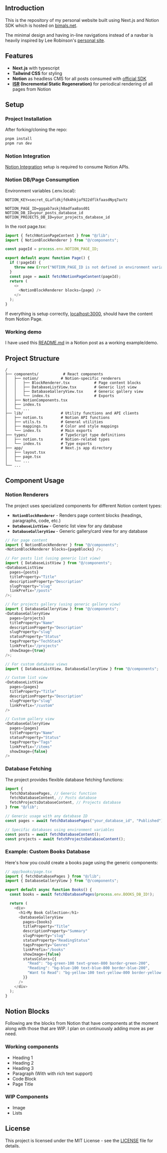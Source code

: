 ## Introduction

This is the repository of my personal website built using Next.js and Notion SDK which is hosted on [bimals.net](https://bimals.net).

The minimal design and having in-line navigations instead of a navbar is heavily inspired by Lee Robinson's [personal site](https://leerob.com).

## Features

- **Next.js** with typescript
- **Tailwind CSS** for styling
- **Notion** as headless CMS for all posts consumed with [official SDK](https://github.com/makenotion/notion-sdk-js)
- **[ISR](https://nextjs.org/docs/pages/building-your-application/data-fetching/incremental-static-regeneration) (Incremental Static Regeneration)** for periodical rendering of all pages from Notion

## Setup

### Project Installation

After forking/cloning the repo:

```bash
pnpm install
pnpm run dev
```

### Notion Integration

[Notion Integration](https://developers.notion.com/docs/create-a-notion-integration) setup is required to consume Notion APIs.

### Notion DB/Page Consumption

Environment variables (.env.local):

```
NOTION_KEY=secret_GLafldkjfdk4hkjaf922dflkfaasdNyq7axYz

NOTION_PAGE_ID=gggab7askjh8adfaa8asd01
NOTION_DB_ID=your_posts_database_id
NOTION_PROJECTS_DB_ID=your_projects_database_id
```

In the root page.tsx:

```javascript
import { fetchNotionPageContent } from "@/lib";
import { NotionBlockRenderer } from "@/components";

const pageId = process.env.NOTION_PAGE_ID;

export default async function Page() {
  if (!pageId) {
    throw new Error("NOTION_PAGE_ID is not defined in environment variables.");
  }
  const page = await fetchNotionPageContent(pageId);
  return (
    <>
      <NotionBlockRenderer blocks={page} />
    </>
  );
}
```

If everything is setup correctly, [localhost:3000](http://localhost:3000), should have the content from Notion Page.

### Working demo

I have used this [README.md](https://bimals.net/posts/nextjs-notion-integration) in a Notion post as a working example/demo.

## Project Structure

```
/
├── components/           # React components
│   ├── notion/          # Notion-specific renderers
│   │   ├── BlockRenderer.tsx           # Page content blocks
│   │   ├── DatabaseListView.tsx        # Generic list view
│   │   ├── DatabaseGalleryView.tsx     # Generic gallery view
│   │   └── index.ts                    # Exports
│   ├── NotionComponents.tsx
│   ├── index.ts
│   └── ...
├── lib/                 # Utility functions and API clients
│   ├── notion.ts        # Notion API functions
│   ├── utils.ts         # General utilities
│   ├── mappings.ts      # Color and style mappings
│   └── index.ts         # Main exports
├── types/               # TypeScript type definitions
│   ├── notion.ts        # Notion-related types
│   └── index.ts         # Type exports
├── app/                 # Next.js app directory
│   ├── layout.tsx
│   ├── page.tsx
│   └── ...
└── ...
```

## Component Usage

### Notion Renderers

The project uses specialized components for different Notion content types:

- **`NotionBlockRenderer`** - Renders page content blocks (headings, paragraphs, code, etc.)
- **`DatabaseListView`** - Generic list view for any database
- **`DatabaseGalleryView`** - Generic gallery/card view for any database

```javascript
// For page content
import { NotionBlockRenderer } from "@/components";
<NotionBlockRenderer blocks={pageBlocks} />;

// For posts list (using generic list view)
import { DatabaseListView } from "@/components";
<DatabaseListView
  pages={posts}
  titleProperty="Title"
  descriptionProperty="Description"
  slugProperty="slug"
  linkPrefix="/posts"
/>;

// For projects gallery (using generic gallery view)
import { DatabaseGalleryView } from "@/components";
<DatabaseGalleryView
  pages={projects}
  titleProperty="Name"
  descriptionProperty="Description"
  slugProperty="slug"
  statusProperty="Status"
  tagsProperty="TechStack"
  linkPrefix="/projects"
  showImage={true}
/>;

// For custom database views
import { DatabaseListView, DatabaseGalleryView } from "@/components";

// Custom list view
<DatabaseListView
  pages={pages}
  titleProperty="Title"
  descriptionProperty="Description"
  slugProperty="slug"
  linkPrefix="/custom"
/>

// Custom gallery view
<DatabaseGalleryView
  pages={pages}
  titleProperty="Name"
  statusProperty="Status"
  tagsProperty="Tags"
  linkPrefix="/items"
  showImage={false}
/>
```

### Database Fetching

The project provides flexible database fetching functions:

```javascript
import {
  fetchDatabasePages, // Generic function
  fetchDatabaseContent, // Posts database
  fetchProjectsDatabaseContent, // Projects database
} from "@/lib";

// Generic usage with any database ID
const pages = await fetchDatabasePages("your_database_id", "Published");

// Specific databases using environment variables
const posts = await fetchDatabaseContent();
const projects = await fetchProjectsDatabaseContent();
```

### Example: Custom Books Database

Here's how you could create a books page using the generic components:

```javascript
// app/books/page.tsx
import { fetchDatabasePages } from "@/lib";
import { DatabaseGalleryView } from "@/components";

export default async function Books() {
  const books = await fetchDatabasePages(process.env.BOOKS_DB_ID!);

  return (
    <div>
      <h1>My Book Collection</h1>
      <DatabaseGalleryView
        pages={books}
        titleProperty="Title"
        descriptionProperty="Summary"
        slugProperty="slug"
        statusProperty="ReadingStatus"
        tagsProperty="Genres"
        linkPrefix="/books"
        showImage={false}
        statusColors={{
          "Read": "bg-green-100 text-green-800 border-green-200",
          "Reading": "bg-blue-100 text-blue-800 border-blue-200",
          "Want to Read": "bg-yellow-100 text-yellow-800 border-yellow-200"
        }}
      />
    </div>
  );
}
```

## Notion Blocks

Following are the blocks from Notion that have components at the moment along with those that are WIP. I plan on continuously adding more as per need.

### Working components

- Heading 1
- Heading 2
- Heading 3
- Paragraph (With with rich text support)
- Code Block
- Page Title

### WIP Components

- Image
- Lists

## License

This project is licensed under the MIT License - see the [LICENSE](https://github.com/bimalpaudels/personal-site/blob/main/LICENSE) file for details.
